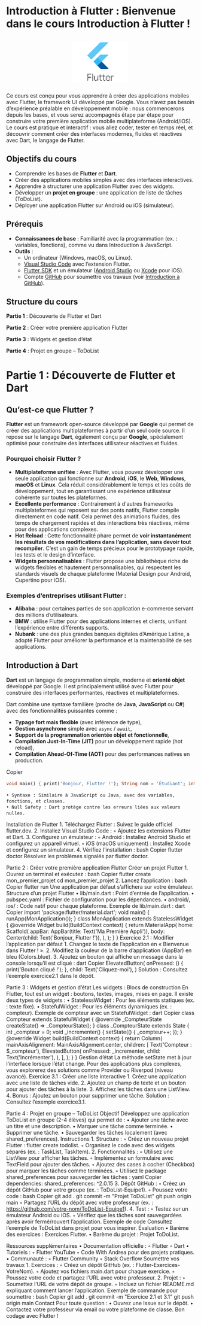 # Introduction à Flutter : Bienvenue dans le cours Introduction à Flutter ! 

<p align="center">
  <img src="./img/flutter_logo150.png" alt="Flutter" style="margin: 10px;">
</p>

Ce cours est conçu pour vous apprendre à créer des applications mobiles avec Flutter, le framework UI développé par Google.
Vous n’avez pas besoin d’expérience préalable en développement mobile : nous commencerons depuis les bases, et vous serez accompagnés étape par étape pour construire votre première application mobile multiplateforme (Android/iOS).
Le cours est pratique et interactif : vous allez coder, tester en temps réel, et découvrir comment créer des interfaces modernes, fluides et réactives avec Dart, le langage de Flutter.

## Objectifs du cours

- Comprendre les bases de **Flutter** et **Dart**. 
- Créer des applications mobiles simples avec des interfaces interactives. 
- Apprendre à structurer une application Flutter avec des widgets. 
- Développer un **projet en groupe** : une application de liste de tâches (ToDoList). 
- Déployer une application Flutter sur Android ou iOS (simulateur). 

## Prérequis

- **Connaissances de base** : Familiarité avec la programmation (ex. : variables, fonctions), comme vu dans Introduction à JavaScript. 
- **Outils** : 
    - Un ordinateur (Windows, macOS, ou Linux). 
    - [Visual Studio Code](https://visualstudio.com) avec l’extension Flutter. 
    - [Flutter SDK](https://docs.flutter.dev/get-started/install) et un émulateur ([Android Studio](https://developer.android.com/studio?hl=fr) ou [Xcode](https://developer.apple.com/xcode/) pour iOS). 
    - Compte [GitHub](https://github.com/) pour soumettre vos travaux (voir [Introduction à GitHub](./github-intro.md)). 

## Structure du cours

**Partie 1** : Découverte de Flutter et Dart 

**Partie 2** : Créer votre première application Flutter 

**Partie 3** : Widgets et gestion d’état 

**Partie 4** : Projet en groupe – ToDoList 

# Partie 1 : Découverte de Flutter et Dart

## Qu’est-ce que Flutter ?

**Flutter** est un framework open-source développé par **Google** qui permet de créer des applications multiplateformes à partir d’un seul code source. Il repose sur le langage **Dart**, également conçu par **Google**, spécialement optimisé pour construire des interfaces utilisateur réactives et fluides.

### Pourquoi choisir Flutter ?

- **Multiplateforme unifiée** : Avec Flutter, vous pouvez développer une seule application qui fonctionne sur **Android**, **iOS**, le **Web**, **Windows**, **macOS** et **Linux**. Cela réduit considérablement le temps et les coûts de développement, tout en garantissant une expérience utilisateur cohérente sur toutes les plateformes.
- **Excellente performance** : Contrairement à d'autres frameworks multiplateformes qui reposent sur des ponts natifs, Flutter compile directement en code natif. Cela permet des animations fluides, des temps de chargement rapides et des interactions très réactives, même pour des applications complexes.
- **Hot Reload** : Cette fonctionnalité phare permet de **voir instantanément les résultats de vos modifications dans l’application, sans devoir tout recompiler**. C’est un gain de temps précieux pour le prototypage rapide, les tests et le design d’interface.
- **Widgets personnalisables** : Flutter propose une bibliothèque riche de widgets flexibles et hautement personnalisables, qui respectent les standards visuels de chaque plateforme (Material Design pour Android, Cupertino pour iOS).

### Exemples d’entreprises utilisant Flutter :

- **Alibaba** : pour certaines parties de son application e-commerce servant des millions d’utilisateurs.
- **BMW** : utilise Flutter pour des applications internes et clients, unifiant l’expérience entre différents supports.
- **Nubank** : une des plus grandes banques digitales d’Amérique Latine, a adopté Flutter pour améliorer la performance et la maintenabilité de ses applications.

## Introduction à Dart

**Dart** est un langage de programmation simple, moderne et **orienté objet** développé par Google. Il est principalement utilisé avec Flutter pour construire des interfaces performantes, réactives et multiplateformes.

Dart combine une syntaxe familière (proche de **Java**, **JavaScript** ou **C#**) avec des fonctionnalités puissantes comme :

- **Typage fort mais flexible** (avec inférence de type),
- **Gestion asynchrone** simple avec `async` / `await`,
- **Support de la programmation orientée objet et fonctionnelle**,
- **Compilation Just-In-Time (JIT)** pour un développement rapide (hot reload),
- **Compilation Ahead-Of-Time (AOT)** pour des performances natives en production.

Copier
```dart
void main() { print('Bonjour, Flutter !'); String nom = 'Étudiant'; int age = 20; print('Je m’appelle $nom et j’ai $age ans.'); }
```

    • Syntaxe : Similaire à JavaScript ou Java, avec des variables, fonctions, et classes. 
    • Null Safety : Dart protège contre les erreurs liées aux valeurs nulles. 
Installation de Flutter
    1. Téléchargez Flutter : Suivez le guide officiel flutter.dev. 
    2. Installez Visual Studio Code : 
        ◦ Ajoutez les extensions Flutter et Dart. 
    3. Configurez un émulateur : 
        ◦ Android : Installez Android Studio et configurez un appareil virtuel. 
        ◦ iOS (macOS uniquement) : Installez Xcode et configurez un simulateur. 
    4. Vérifiez l’installation : 
       bash
       Copier
       flutter doctor
       Résolvez les problèmes signalés par flutter doctor. 

Partie 2 : Créer votre première application Flutter
Créer un projet Flutter
    1. Ouvrez un terminal et exécutez : 
       bash
       Copier
       flutter create mon_premier_projet cd mon_premier_projet
    2. Lancez l’application : 
       bash
       Copier
       flutter run
       Une application par défaut s’affichera sur votre émulateur. 
Structure d’un projet Flutter
    • lib/main.dart : Point d’entrée de l’application. 
    • pubspec.yaml : Fichier de configuration pour les dépendances. 
    • android/, ios/ : Code natif pour chaque plateforme. 
Exemple de lib/main.dart :
dart
Copier
import 'package:flutter/material.dart'; void main() { runApp(MonApplication()); } class MonApplication extends StatelessWidget { @override Widget build(BuildContext context) { return MaterialApp( home: Scaffold( appBar: AppBar(title: Text('Ma Première Appli')), body: Center(child: Text('Bonjour, Flutter !')), ), ); } }
Exercice 2.1 : Modifier l’application par défaut
    1. Changez le texte de l’application en « Bienvenue dans Flutter ! ». 
    2. Modifiez la couleur de la barre d’application (AppBar) en bleu (Colors.blue). 
    3. Ajoutez un bouton qui affiche un message dans la console lorsqu’il est cliqué : 
       dart
       Copier
       ElevatedButton( onPressed: () { print('Bouton cliqué !'); }, child: Text('Cliquez-moi'), )
Solution : Consultez l’exemple exercice2.1 dans le dépôt.

Partie 3 : Widgets et gestion d’état
Les widgets : Blocs de construction
En Flutter, tout est un widget : boutons, textes, images, mises en page. Il existe deux types de widgets :
    • StatelessWidget : Pour les éléments statiques (ex. : texte fixe). 
    • StatefulWidget : Pour les éléments dynamiques (ex. : compteur). 
Exemple de compteur avec un StatefulWidget :
dart
Copier
class Compteur extends StatefulWidget { @override _CompteurState createState() => _CompteurState(); } class _CompteurState extends State<Compteur> { int _compteur = 0; void _incrementer() { setState(() { _compteur++; }); } @override Widget build(BuildContext context) { return Column( mainAxisAlignment: MainAxisAlignment.center, children: [ Text('Compteur : $_compteur'), ElevatedButton( onPressed: _incrementer, child: Text('Incrémenter'), ), ], ); } }
Gestion d’état
La méthode setState met à jour l’interface lorsque l’état change. Pour des applications plus complexes, vous explorerez des solutions comme Provider ou Riverpod (niveau avancé).
Exercice 3.1 : Créer une liste interactive
    1. Créez une application avec une liste de tâches vide. 
    2. Ajoutez un champ de texte et un bouton pour ajouter des tâches à la liste. 
    3. Affichez les tâches dans une ListView. 
    4. Bonus : Ajoutez un bouton pour supprimer une tâche. 
Solution : Consultez l’exemple exercice3.1.

Partie 4 : Projet en groupe – ToDoList
Objectif
Développez une application ToDoList en groupe (2-4 élèves) qui permet de :
    • Ajouter une tâche avec un titre et une description. 
    • Marquer une tâche comme terminée. 
    • Supprimer une tâche. 
    • Sauvegarder les tâches localement (avec shared_preferences). 
Instructions
    1. Structure : 
        ◦ Créez un nouveau projet Flutter : flutter create todolist. 
        ◦ Organisez le code avec des widgets séparés (ex. : TaskList, TaskItem). 
    2. Fonctionnalités : 
        ◦ Utilisez une ListView pour afficher les tâches. 
        ◦ Implémentez un formulaire avec TextField pour ajouter des tâches. 
        ◦ Ajoutez des cases à cocher (Checkbox) pour marquer les tâches comme terminées. 
        ◦ Utilisez le package shared_preferences pour sauvegarder les tâches : 
          yaml
          Copier
          dependencies: shared_preferences: ^2.0.15
    3. Dépôt GitHub : 
        ◦ Créez un dépôt GitHub pour votre groupe (ex. : ToDoList-Equipe1). 
        ◦ Poussez votre code : 
          bash
          Copier
          git add . git commit -m "Projet ToDoList" git push origin main
        ◦ Partagez l’URL du dépôt avec votre professeur (ex. : https://github.com/votre-nom/ToDoList-Equipe1). 
    4. Test : 
        ◦ Testez sur un émulateur Android ou iOS. 
        ◦ Vérifiez que les tâches sont sauvegardées après avoir fermé/rouvert l’application. 
Exemple de code
Consultez l’exemple de ToDoList dans projet pour vous inspirer.
Évaluation
    • Barème des exercices : Exercices Flutter. 
    • Barème du projet : Projet ToDoList. 

Ressources supplémentaires
    • Documentation officielle : 
        ◦ Flutter 
        ◦ Dart 
    • Tutoriels : 
        ◦ Flutter YouTube 
        ◦ Code With Andrea pour des projets pratiques. 
    • Communauté : 
        ◦ Flutter Community 
        ◦ Stack Overflow 
Soumettre vos travaux
    1. Exercices : 
        ◦ Créez un dépôt GitHub (ex. : Flutter-Exercices-VotreNom). 
        ◦ Ajoutez vos fichiers main.dart pour chaque exercice. 
        ◦ Poussez votre code et partagez l’URL avec votre professeur. 
    2. Projet : 
        ◦ Soumettez l’URL de votre dépôt de groupe. 
        ◦ Incluez un fichier README.md expliquant comment lancer l’application. 
Exemple de commande pour soumettre :
bash
Copier
git add . git commit -m "Exercice 2.1 et 3.1" git push origin main
Contact
Pour toute question :
    • Ouvrez une Issue sur le dépôt. 
    • Contactez votre professeur via email ou votre plateforme de classe. 
Bon codage avec Flutter !